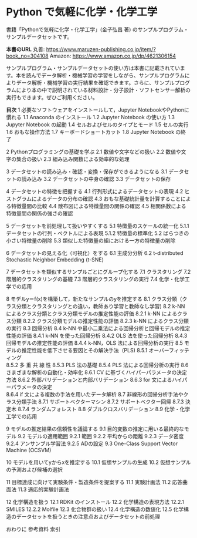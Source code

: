 # Python で気軽に化学・化学工学

書籍「Pythonで気軽に化学・化学工学」(金子弘昌 著) のサンプルプログラム・サンプルデータセットです。

**本書のURL**
丸善: https://www.maruzen-publishing.co.jp/item/?book_no=304108
Amazon: https://www.amazon.co.jp/dp/4621306154

サンプルプログラム・サンプルデータセットの使い方は本書に記載されています。本を読んでデータ解析・機械学習の学習をしながら、サンプルプログラムによりデータ解析・機械学習の実行結果を確認できます。さらに、サンプルプログラムにより本の中で説明されている材料設計・分子設計・ソフトセンサー解析の実行もできます。ぜひご利用ください。

**目次**
1 必要なソフトウェアをインストールして，Jupyter NotebookやPythonに慣れる
1.1 Anaconda のインストール
1.2 Jupyter Notebook の使い方
1.3 Jupyter Notebook の起動
1.4 セルおよびセルのタイプとモード
1.5 セルの実行
1.6 おもな操作方法
1.7 キーボードショートカット
1.8 Jupyter Notebook の終了

2 Pythonプログラミングの基礎を学ぶ
2.1 数値や文字などの扱い
2.2 数値や文字の集合の扱い
2.3 組み込み関数による効率的な処理

3 データセットの読み込み・確認・変換・保存ができるようになる
3.1 データセットの読み込み
3.2 データセットの中身の確認
3.3 データセットの保存

4 データセットの特徴を把握する
4.1 行列形式によるデータセットの表現
4.2 ヒストグラムによるデータの分布の確認
4.3 おもな基礎統計量を計算することによる特徴量間の比較
4.4 散布図による特徴量間の関係の確認
4.5 相関係数による特徴量間の関係の強さの確認

5 データセットを前処理して扱いやすくする
5.1 特徴量のスケールの統一化
5.1.1 データセットの行列・ベクトルによる表現
5.1.2 特徴量の標準化
5.2 ばらつきの小さい特徴量の削除
5.3 類似した特徴量の組における一方の特徴量の削除

6 データセットの見える化（可視化）をする
6.1 主成分分析
6.2 t-distributed Stochastic Neighbor Embedding (t-SNE)

7 データセットを類似するサンプルごとにグループ化する
7.1 クラスタリング
7.2 階層的クラスタリングの基礎
7.3 階層的クラスタリングの実行
7.4 化学・化学工学での応用

8 モデルy＝f(x)を構築して，新たなサンプルのyを推定する
8.1 クラス分類（クラス分類とクラスタリングとの違い，教師あり学習と教師なし学習)
8.2 k-NN によるクラス分類とクラス分類モデルの推定性能の評価
8.2.1 k-NN によるクラス分類
8.2.2 クラス分類モデルの推定性能の評価
8.2.3 k-NN によるクラス分類の実行
8.3 回帰分析
8.4 k-NN や最小二乗法による回帰分析と回帰モデルの推定性能の評価
8.4.1 k-NN を使った回帰分析
8.4.2 OLS 法を使った回帰分析
8.4.3 回帰モデルの推定性能の評価
8.4.4 k-NN，OLS 法による回帰分析の実行
8.5 モデルの推定性能を低下させる要因とその解決手法（PLS)
8.5.1 オーバーフィッティング	
8.5.2 多 重 共 線 性
8.5.3 PLS 法の基礎
8.5.4 PLS 法による回帰分析の実行
8.6 さまざまな解析の自動化・効率化
8.6.1 CV に基づくハイパーパラメータの決定方法
8.6.2 外部バリデーションと内部バリデーション
8.6.3 for 文によるハイパーパラメータの決定	
8.6.4 if 文による複数の手法を用いたデータ解析
8.7 非線形の回帰分析手法やクラス分類手法
8.7.1 サポートベクターマシン
8.7.2 サポートベクター回帰
8.7.3 決定木
8.7.4 ランダムフォレスト
8.8 ダブルクロスバリデーション
8.9 化学・化学工学での応用

9 モデルの推定結果の信頼性を議論する
9.1 目的変数の推定に用いる最終的なモデル
9.2 モデルの適用範囲
9.2.1 範囲
9.2.2 平均からの距離
9.2.3 データ密度
9.2.4 アンサンブル学習法
9.2.5 ADの設定
9.3 One-Class Support Vector Machine (OCSVM)

10 モデルを用いてyからxを推定する
10.1 仮想サンプルの生成
10.2 仮想サンプルの予測および候補の選択

11 目標達成に向けて実験条件・製造条件を提案する
11.1 実験計画法
11.2 応答曲面法
11.3 適応的実験計画法

12 化学構造を扱う
12.1 RDKit のインストール
12.2 化学構造の表現方法
12.2.1 SMILES
12.2.2 Molfile
12.3 化合物群の扱い
12.4 化学構造の数値化
12.5 化学構造のデータセットを扱うときの注意点およびデータセットの前処理

おわりに
参考資料
索引
